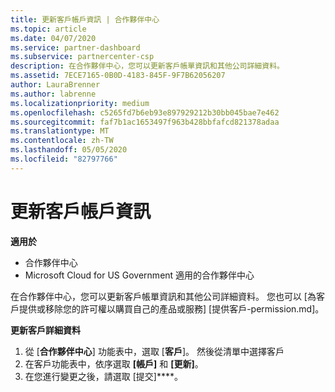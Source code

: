 ```yaml
---
title: 更新客戶帳戶資訊 | 合作夥伴中心
ms.topic: article
ms.date: 04/07/2020
ms.service: partner-dashboard
ms.subservice: partnercenter-csp
description: 在合作夥伴中心，您可以更新客戶帳單資訊和其他公司詳細資料。
ms.assetid: 7ECE7165-0B0D-4183-845F-9F7B62056207
author: LauraBrenner
ms.author: labrenne
ms.localizationpriority: medium
ms.openlocfilehash: c5265fd7b6eb93e897929212b30bb045bae7e462
ms.sourcegitcommit: faf7b1ac1653497f963b428bbfafcd821378adaa
ms.translationtype: MT
ms.contentlocale: zh-TW
ms.lasthandoff: 05/05/2020
ms.locfileid: "82797766"
---
```

# <a name="update-customer-account-info"></a>更新客戶帳戶資訊

**適用於**

-  合作夥伴中心
-  Microsoft Cloud for US Government 適用的合作夥伴中心


在合作夥伴中心，您可以更新客戶帳單資訊和其他公司詳細資料。 您也可以 [為客戶提供或移除您的許可權以購買自己的產品或服務] [提供客戶-permission.md]。

**更新客戶詳細資料**

1.  從 [**合作夥伴中心**] 功能表中，選取 [**客戶**]。 然後從清單中選擇客戶
2.  在客戶功能表中，依序選取 **\[帳戶\]** 和 **\[更新\]**。
3.  在您進行變更之後，請選取 [提交]****。